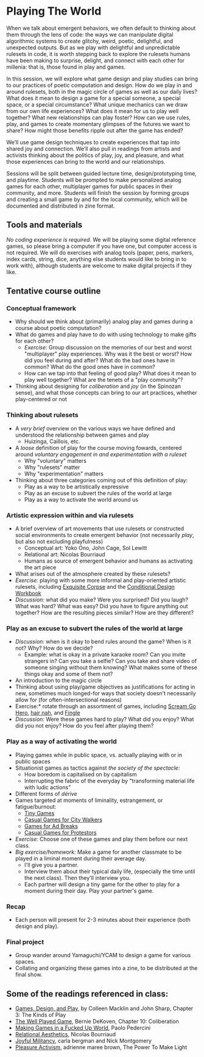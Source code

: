 # Playing The World

When we talk about emergent behaviors, we often default to thinking about them through the lens of code: the ways we can manipulate digital algorithmic systems to create glitchy, weird, poetic, delightful, and unexpected outputs. But as we play with delightful and unpredictable rulesets in code, it is worth stepping back to explore the rulesets humans have been making to surprise, delight, and connect with each other for millenia: that is, those found in play and games.

In this session, we will explore what game design and play studies can bring to our practices of poetic computation and design. How do we play in and around rulesets, both in the magic circle of games as well as our daily lives? What does it mean to design a game for a special someone, a special space, or a special circumstance? What unique mechanics can we draw from our own life experiences? What does it mean for us to play well together? What new relationships can play foster? How can we use rules, play, and games to create momentary glimpses of the futures we want to share? How might those benefits ripple out after the game has ended?

We’ll use game design techniques to create experiences that tap into shared joy and connection. We’ll also pull in readings from artists and activists thinking about the politics of play, joy, and pleasure, and what those experiences can bring to the world and our relationships. 

Sessions will be split between guided lecture time, design/prototyping time, and playtime. Students will be prompted to make personalized analog games for each other, multiplayer games for public spaces in their community, and more. Students will finish the session by forming groups and creating a small game by and for the local community, which will be documented and distributed in zine format.

## Tools and materials
_No coding experience is required._ We will be playing some digital reference games, so please bring a computer if you have one, but computer access is not required. We will do exercises with analog tools (paper, pens, markers, index cards, string, dice, anything else students would like to bring in to work with), although students are welcome to make digital projects if they like.


## Tentative course outline

### Conceptual framework
* Why should we think about (primarily) analog play and games during a course about poetic computation?
* What do games and play have to do with using technology to make gifts for each other?
	* *Exercise:* Group discussion on the memories of our best and worst "multiplayer" play experiences. Why was it the best or worst? How did you feel during and after? What do the bad ones have in common? What do the good ones have in common?
	* How can we tap into that feeling of good play? What does it mean to play well together? What are the tenets of a "play community"?
* Thinking about designing for *coliberation* and *joy* (in the Spinozan sense), and what those concepts can bring to our art practices, whether play-centered or not

### Thinking about rulesets
* A *very brief* overview on the various ways we have defined and understood the relationship between games and play
	* Huizinga, Caillois, etc.
* A *loose* definition of play for the course moving fowards, centered around *voluntary engagement in and experimentation with a ruleset*
	* Why "voluntary" matters
	* Why "rulesets" matter
	* Why "experimentation" matters
* Thinking about three categories coming out of this definition of play:
	* Play as a way to be artistically expressive
	* Play as an excuse to subvert the rules of the world at large
	* Play as a way to activate the world around us

### Artistic expression within and via rulesets
* A brief overview of art movements that use rulesets or constructed social environments to create emergent behavior (not necessarily *play*, but also not excluding playfulness)
	* Conceptual art: Yoko Ono, John Cage, Sol Lewitt
	* Relational art: Nicolas Bourriaud
	* Humans as source of emergent behavior and humans as activating the art piece
* What arises out of the atmosphere created by these rulesets?
* *Exercise:* playing with some more informal and play-oriented artistic rulesets, including [Exquisite Corpse](https://en.wikipedia.org/wiki/Exquisite_corpse) and the [Conditional Design Workbook](https://workbook.conditionaldesign.org/)
* *Discussion:* what did you make? Were you surprised? Did you laugh? What was hard? What was easy? Did you have to figure anything out together? How are the resulting pieces similar? How are they different?

### Play as an excuse to subvert the rules of the world at large
* *Discussion:* when is it okay to bend rules around the game? When is it not? Why? How do we decide?
	* Example: what is okay in a private karaoke room? Can you invite strangers in? Can you take a selfie? Can you take and share video of someone singing without them knowing? What makes some of these things okay and some of them not?
* An introduction to the magic circle 
* Thinking about using play/game objectives as justifications for acting in new, sometimes much longed-for ways that society doesn't necessarily allow for (for often-intersectional reasons)
* Exercise:* rotate through an assortment of games, including [Scream Go Hero](https://apps.apple.com/us/app/scream-go-hero/id1212039074), [hair nah](http://hairnah.com/), and [Fingle](https://apps.apple.com/us/app/fingle/id490109661)
* *Discussion:* Were these games hard to play? What did you enjoy? What did you not enjoy? How do you feel after playing them?

### Play as a way of activating the world
* Playing games while in public space, vs. actually playing with or in public spaces
* Situationist games as tactics against *the society of the spectacle*:
	* How boredom is capitalised on by capitalism
	* Interrupting the fabric of the everyday by "transforming material life with ludic actions"
* Different forms of *dérive*
* Games targeted at moments of liminality, estrangement, or fatigue/burnout:
	* [Tiny Games](http://playscape.hideandseek.net/our-project-tiny-games/)
	* [Casual Games for City Walkers](https://harryjosephine.com/portfolio/casual-games-for-city-walkers/)
	* [Games for Ad Breaks](http://hideandseek.net/2013/03/25/tiny-games-for-ad-breaks/)
	* [Casual Games for Protestors](http://www.protestgames.org/)
* *Exercise:* Choose one of these games and play them before our next class.
* *Big exercise/homework:* Make a game for another classmate to be played in a liminal moment during their average day.
	* I'll give you a partner.
	* Interview them about their typical daily life, (especially the time until the next class). Then they'll interview you.
	* Each partner will design a tiny game for the other to play for a moment during their day. Play your partner's game.

### Recap
* Each person will present for 2-3 minutes about their experience (both design and play).

### Final project
* Group wander around Yamaguchi/YCAM to design a game for various spaces.
* Collating and organizing these games into a zine, to be distributed at the final show.


## Some of the readings referenced in class:
* [Games, Design, and Play](https://www.amazon.com/dp/B01FWERIOY/ref=dp-kindle-redirect?_encoding=UTF8&btkr=1), by Colleen Macklin and John Sharp, Chapter 3: The Kinds of Play
* [The Well Played Game](https://www.amazon.com/dp/B00EQMVIB8/ref=dp-kindle-redirect?_encoding=UTF8&btkr=1), Bernie DeKoven, Chapter 10: Coliberation
* [Making Games in a Fucked Up World](http://www.molleindustria.org/blog/making-games-in-a-fucked-up-world-games-for-change-2014/), Paolo Pedercini
* [Relational Aesthetics](https://www.amazon.com/Relational-Aesthetics-Nicolas-Bourriaud/dp/2840660601), Nicolas Bourriaud
* [Joyful Militancy](https://www.akpress.org/joyful-militancy.html), carla bergman and Nick Montgomery
* [Pleasure Activism](https://www.akpress.org/pleasure-activism.html), adrienne maree brown, The Power To Make Light
